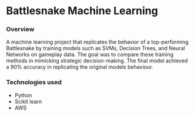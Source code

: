 # Battlesnake Machine Learning

### Overview

A machine learning project that replicates the behavior of a top-performing Battlesnake by training models such as SVMs, Decision Trees, and Neural Networks on gameplay data. The goal was to compare these training methods in mimicking strategic decision-making. The final model achieved a 90% accuracy in replicating the original models behaviour.

### Technologies used

- Python
- Scikit learn
- AWS
